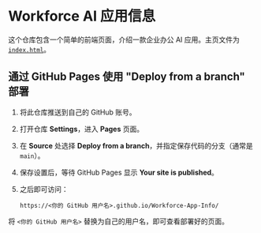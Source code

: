 # Workforce AI 应用信息

这个仓库包含一个简单的前端页面，介绍一款企业办公 AI 应用。主页文件为 [`index.html`](index.html)。

## 通过 GitHub Pages 使用 "Deploy from a branch" 部署
1. 将此仓库推送到自己的 GitHub 账号。
2. 打开仓库 **Settings**，进入 **Pages** 页面。
3. 在 **Source** 处选择 **Deploy from a branch**，并指定保存代码的分支（通常是 `main`）。
4. 保存设置后，等待 GitHub Pages 显示 **Your site is published**。
5. 之后即可访问：

   `https://<你的 GitHub 用户名>.github.io/Workforce-App-Info/`

将 `<你的 GitHub 用户名>` 替换为自己的用户名，即可查看部署好的页面。

